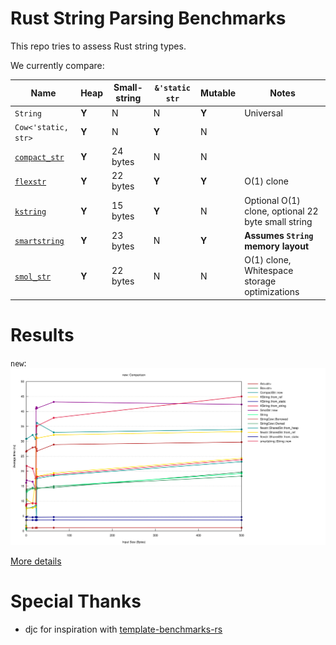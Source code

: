 # Rust String Parsing Benchmarks

This repo tries to assess Rust string types.

We currently compare:

Name                                                 | Heap  | Small-string | `&'static str` | Mutable | Notes
-----------------------------------------------------|-------|--------------|----------------|---------|-----
`String`                                             | **Y** | N            | N              | **Y**   | Universal
`Cow<'static, str>`                                  | **Y** | N            | **Y**          | N       |
[`compact_str`](https://crates.io/crates/kstring)    | **Y** | 24 bytes     | N              | N       |
[`flexstr`](https://crates.io/crates/kstring)        | **Y** | 22 bytes     | **Y**          | **Y**   | O(1) clone
[`kstring`](https://crates.io/crates/kstring)        | **Y** | 15 bytes     | **Y**          | N       | Optional O(1) clone, optional 22 byte small string
[`smartstring`](https://crates.io/crates/kstring)    | **Y** | 23 bytes     | N              | **Y**   | **Assumes `String` memory layout**
[`smol_str`](https://crates.io/crates/kstring)       | **Y** | 22 bytes     | N              | N       | O(1) clone, Whitespace storage optimizations

# Results

`new`:
![`new`](runs/2022-03-25/new/report/lines.svg)

[More details](https://htmlpreview.github.io/?https://github.com/epage/string-benchmarks-rs/blob/master/runs/2022-03-25/report/index.html)

# Special Thanks

- djc for inspiration with [template-benchmarks-rs](https://github.com/djc/template-benchmarks-rs)
